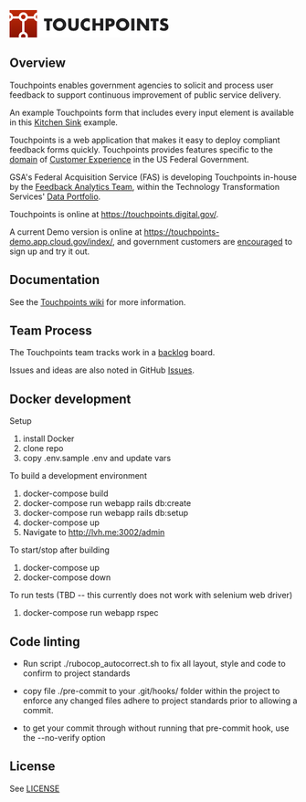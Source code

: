 ![Touchpoints Logo](https://github.com/GSA/touchpoints/blob/main/app/assets/images/touchpoints-logo-@2x.png?raw=true)

## Overview

Touchpoints enables government agencies
to solicit and process user feedback to
support continuous improvement of public service delivery.

An example Touchpoints form that includes every input element
is available in this
[Kitchen Sink](https://touchpoints.app.cloud.gov/touchpoints/34d93e4e/submit)
example.

Touchpoints is a web application
that makes it easy to deploy
compliant feedback forms quickly.
Touchpoints provides features specific to the
[domain](https://en.wikipedia.org/wiki/Domain-driven_design/) of
[Customer Experience](https://www.performance.gov/cx/)
in the US Federal Government.

GSA's Federal Acquisition Service (FAS) is developing Touchpoints in-house by the
[Feedback Analytics Team](mailto:feedback-analytics@gsa.gov),
within the Technology Transformation Services'
[Data Portfolio](https://www.gsa.gov/about-us/organization/federal-acquisition-service/technology-transformation-services/tts-solutions#data).

Touchpoints is online at <https://touchpoints.digital.gov/>.

A current Demo version is online at <https://touchpoints-demo.app.cloud.gov/index/>,
and government customers are [encouraged](https://github.com/GSA/touchpoints/wiki/Touchpoints-Demo-Environment/) to sign up and try it out.

## Documentation

See the [Touchpoints wiki](https://github.com/gsa/touchpoints/wiki) for more information.

## Team Process

The Touchpoints team tracks work in a [backlog](https://en.wikipedia.org/wiki/Kanban) board.

Issues and ideas are also noted in GitHub [Issues](https://github.com/gsa/touchpoints/issues).

## Docker development

Setup

1. install Docker
2. clone repo
3. copy .env.sample .env and update vars

To build a development environment

1. docker-compose build
2. docker-compose run webapp rails db:create
3. docker-compose run webapp rails db:setup
4. docker-compose up
5. Navigate to http://lvh.me:3002/admin

To start/stop after building
1. docker-compose up
2. docker-compose down

To run tests (TBD -- this currently does not work with selenium web driver)
1. docker-compose run webapp rspec

## Code linting
- Run script ./rubocop_autocorrect.sh to fix all layout, style and code to confirm to project standards

- copy file ./pre-commit to your .git/hooks/ folder within the project to enforce any changed files adhere to project standards prior to allowing a commit.
- to get your commit through without running that pre-commit hook, use the --no-verify option


## License

See [LICENSE](LICENSE.md)
